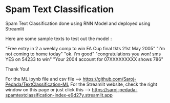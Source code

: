 # Spam Text Classification

Spam Text Classification done using RNN Model and deployed using Streamlit

Here are some sample texts to test out the model :

"Free entry in 2 a weekly comp to win FA Cup final tkts 21st May 2005"
"i'm not coming to home today"
"ok. i'm good"
"congratulations you won! sms YES on 54233 to win"
"Your 2004 account for 07XXXXXXXXX shows 786"

Thank You!

For the ML ipynb file and csv file --> https://github.com/Saroj-Pedada/TextClassification-ML
For the Streamlit website, check the right window on this page or just click this --> https://saroj-pedada-spamtextclassification-index-e9d27y.streamlit.app
